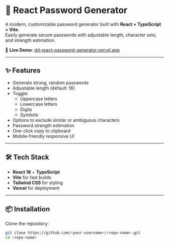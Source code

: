 # 🔐 React Password Generator

A modern, customizable password generator built with **React + TypeScript + Vite**.  
Easily generate secure passwords with adjustable length, character sets, and strength estimation.

🚀 **Live Demo**: [dd-react-password-generator.vercel.app](https://dd-react-password-generator.vercel.app/)

---

## ✨ Features

- Generate strong, random passwords
- Adjustable length (default: 16)
- Toggle:
  - Uppercase letters
  - Lowercase letters
  - Digits
  - Symbols
- Options to exclude similar or ambiguous characters
- Password strength estimation
- One-click copy to clipboard
- Mobile-friendly responsive UI

---

## 🛠️ Tech Stack

- **React 18** + **TypeScript**
- **Vite** for fast builds
- **Tailwind CSS** for styling
- **Vercel** for deployment

---

## 📦 Installation

Clone the repository:

```bash
git clone https://github.com/<your-username>/<repo-name>.git
cd <repo-name>
